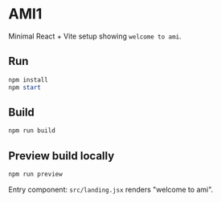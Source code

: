 # AMI1

Minimal React + Vite setup showing `welcome to ami`.

## Run

```powershell
npm install
npm start
```

## Build

```powershell
npm run build
```

## Preview build locally

```powershell
npm run preview
```

Entry component: `src/landing.jsx` renders "welcome to ami".
